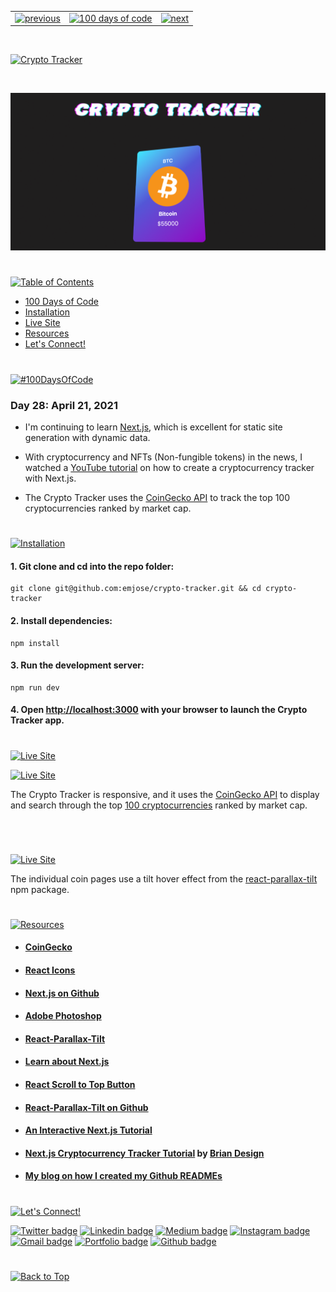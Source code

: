 <p id="header"><p>

<table><tr>
<td> <a href="https://github.com/emjose/news-site/#header"><img src="https://res.cloudinary.com/dn1e07eul/image/upload/v1659330996/Readme%20Headers/header-left_ctkix5.png" alt="previous" style="width: 200px;"/></a> </td>
<td> <a href="https://github.com/emjose/one-hundred/#header"><img src="https://res.cloudinary.com/dn1e07eul/image/upload/v1659330606/Readme%20Headers/header-center_bkbdbt.png" alt="100 days of code" style="width: 580px;"/></a> </td>
<td> <a href="https://github.com/emjose/global-metrics-app#header"><img src="https://res.cloudinary.com/dn1e07eul/image/upload/v1659330646/Readme%20Headers/header-right_eftaz9.png" alt="next" style="width: 200px;"/></a> </td>
</tr></table>

<!-- hello world -->
<br>

<p id="project-title"><p>

<a href=#table-of-contents>![Crypto Tracker](https://res.cloudinary.com/dn1e07eul/image/upload/v1659385855/Readme%20Headers/inter-028-crypto-tracker_ksgqt3.png)</a>

<br>

<a href="https://crypto-tracker-zeta.vercel.app/">![Crypto Tracker](Assets/preview-028-crypto-tracker.png)</a>

#

<p id="table-of-contents"><p>

<a href=#table-of-contents>![Table of Contents](https://res.cloudinary.com/dn1e07eul/image/upload/v1659241355/Readme%20Headers/inter-toc_euxbbw.png)</a>

-   [100 Days of Code](#100days)
-   [Installation](#installation)
-   [Live Site](#live-site)
-   [Resources](#resources)
-   [Let's Connect!](#lets-connect)

#

<p id="100days"><p>

<a href=#100days>![#100DaysOfCode](https://res.cloudinary.com/dn1e07eul/image/upload/v1659389776/Readme%20Headers/inter-100hash_kjpgmt.png)</a>

### Day 28: April 21, 2021

-   I'm continuing to learn <a href="https://nextjs.org/">Next.js</a>, which is excellent for static site generation with dynamic data.

-   With cryptocurrency and NFTs (Non-fungible tokens) in the news, I watched a <a href="https://youtu.be/Kff_KRvpxj4">YouTube tutorial</a> on how to create a cryptocurrency tracker with Next.js.
-   The Crypto Tracker uses the <a href="https://www.coingecko.com/en">CoinGecko API</a> to track the top 100 cryptocurrencies ranked by market cap.

#

<p id="installation"><p>

<a href=#installation>![Installation](https://res.cloudinary.com/dn1e07eul/image/upload/v1659389842/Readme%20Headers/inter-installation_j9ixlq.png)</a>

#### 1. Git clone and cd into the repo folder:

```console
git clone git@github.com:emjose/crypto-tracker.git && cd crypto-tracker
```

#### 2. Install dependencies:

```console
npm install
```

#### 3. Run the development server:

```console
npm run dev
```

#### 4. Open [http://localhost:3000](http://localhost:3000) with your browser to launch the Crypto Tracker app.

#

<p id="live-site"><p>

<a href="https://crypto-tracker-zeta.vercel.app/">![Live Site](https://res.cloudinary.com/dn1e07eul/image/upload/v1659389947/Readme%20Headers/inter-live-site_ngkqcf.png)</a>

<a href="https://crypto-tracker-zeta.vercel.app/">![Live Site](Assets/028-crypto-a.gif)</a>

The Crypto Tracker is responsive, and it uses the <a href="https://www.coingecko.com/en">CoinGecko API</a> to display and search through the top <a href="https://www.coingecko.com/en">100 cryptocurrencies</a> ranked by market cap.

#

<br>

<a href="https://crypto-tracker-zeta.vercel.app/">![Live Site](Assets/028-crypto-b.gif)</a>

The individual coin pages use a tilt hover effect from the <a href="https://www.npmjs.com/package/react-parallax-tilt">react-parallax-tilt</a> npm package.

#

<p id="resources"><p>

<a href=#resources>![Resources](https://res.cloudinary.com/dn1e07eul/image/upload/v1659314247/Readme%20Headers/inter-resources_ncevbw.png)</a>

-   #### [CoinGecko](https://www.coingecko.com/en)

-   #### [React Icons](https://react-icons.github.io/react-icons)

-   #### [Next.js on Github](https://github.com/vercel/next.js/)

-   #### [Adobe Photoshop](https://www.adobe.com/products/photoshop.html)

-   #### [React-Parallax-Tilt](https://www.npmjs.com/package/react-parallax-tilt)

-   #### [Learn about Next.js](https://nextjs.org/docs)

-   #### [React Scroll to Top Button](https://www.geeksforgeeks.org/how-to-create-a-scroll-to-top-button-in-react-js/)

-   #### [React-Parallax-Tilt on Github](https://github.com/mkosir/react-parallax-tilt)

-   #### [An Interactive Next.js Tutorial](https://nextjs.org/learn)

-   #### [Next.js Cryptocurrency Tracker Tutorial](https://youtu.be/Kff_KRvpxj4) by [Brian Design](https://www.youtube.com/channel/UCsKsymTY_4BYR-wytLjex7A)

-   #### [My blog on how I created my Github READMEs](https://emmanueljose.medium.com/readme-a-makeover-story-b9c7be37a6de?sk=7ae6623d365409d875753e4604e42ffd)

#

<p id="lets-connect"><p>

<a href=#lets-connect>![Let's Connect!](https://res.cloudinary.com/dn1e07eul/image/upload/v1659314257/Readme%20Headers/inter-lets-connect_bv3kcd.png)</a>

<p><a href="https://twitter.com/Emmanuel_Labor"><img src="https://img.shields.io/badge/twitter-%231DA1F2.svg?&style=for-the-badge&logo=twitter&logoColor=white" height=30 width=90 alt="Twitter badge"></a> <a href="https://www.linkedin.com/in/emmanuelpjose/"><img src="https://img.shields.io/badge/linkedin-%230064e7.svg?&style=for-the-badge&logo=linkedin&logoColor=white" height=30 width=90 alt="Linkedin badge"></a> <a href="https://emmanueljose.medium.com/"><img src="https://img.shields.io/badge/medium-%238700f5.svg?&style=for-the-badge&logo=medium&logoColor=white" height=30 width=90 alt="Medium badge"></a> <a href="https://www.instagram.com/emmanuel_jose/"><img src="https://img.shields.io/badge/instagram-%23ff0077.svg?&style=for-the-badge&logo=instagram&logoColor=white" height=30 width=90 alt="Instagram badge"></a> <a href="mailto:emjose@gmail.com"><img src="https://img.shields.io/badge/gmail-%23fd1745.svg?&style=for-the-badge&logo=gmail&logoColor=white" height=30 width=90 alt="Gmail badge"></a> <a href="https://www.emmanuel-jose.com/"><img src="https://img.shields.io/badge/portfolio-%23FF0000.svg?&style=for-the-badge&logoColor=white" height=30 width=90 alt="Portfolio badge"></a> <a href="https://github.com/emjose"><img src="https://img.shields.io/badge/github-%23ff8e44.svg?&style=for-the-badge&logo=github&logoColor=white" height=30 width=90 alt="Github badge"></a></p>

#

<a href=#header>![Back to Top](https://res.cloudinary.com/dn1e07eul/image/upload/v1659314281/Readme%20Headers/inter-congrats_m4p3ck.png)</a>

<!-- This is a [Next.js](https://nextjs.org/) project bootstrapped with [`create-next-app`](https://github.com/vercel/next.js/tree/canary/packages/create-next-app).

## Getting Started

First, run the development server:

```bash
npm run dev
# or
yarn dev
```

Open [http://localhost:3000](http://localhost:3000) with your browser to see the result.

You can start editing the page by modifying `pages/index.js`. The page auto-updates as you edit the file.

[API routes](https://nextjs.org/docs/api-routes/introduction) can be accessed on [http://localhost:3000/api/hello](http://localhost:3000/api/hello). This endpoint can be edited in `pages/api/hello.js`.

The `pages/api` directory is mapped to `/api/*`. Files in this directory are treated as [API routes](https://nextjs.org/docs/api-routes/introduction) instead of React pages.

## Learn More

To learn more about Next.js, take a look at the following resources:

- [Next.js Documentation](https://nextjs.org/docs) - learn about Next.js features and API.
- [Learn Next.js](https://nextjs.org/learn) - an interactive Next.js tutorial.

You can check out [the Next.js GitHub repository](https://github.com/vercel/next.js/) - your feedback and contributions are welcome!

## Deploy on Vercel

The easiest way to deploy your Next.js app is to use the [Vercel Platform](https://vercel.com/new?utm_medium=default-template&filter=next.js&utm_source=create-next-app&utm_campaign=create-next-app-readme) from the creators of Next.js.

Check out our [Next.js deployment documentation](https://nextjs.org/docs/deployment) for more details. -->
